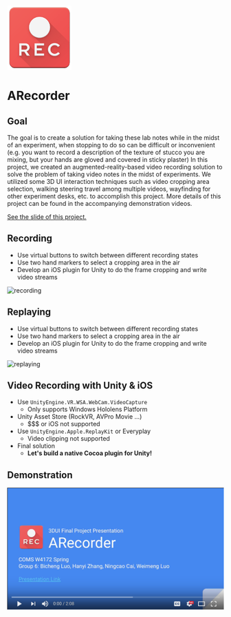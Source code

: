 <img src="/Assets/icon_noback.png" width="150px"/>

# ARecorder
## Goal
The goal is to create a solution for taking these lab notes while in the midst of an experiment, when stopping to do so can be difficult or inconvenient (e.g. you want to record a description of the texture of stucco you are mixing, but your hands are gloved and covered in sticky plaster) In this project, we created an augmented-reality-based video recording solution to solve the problem of taking video notes in the midst of experiments. We utilized some 3D UI interaction techniques such as video cropping area selection, walking steering travel among multiple videos, wayfinding for other experiment desks, etc. to accomplish this project. More details of this project can be found in the accompanying demonstration videos.

[See the slide of this project.](https://docs.google.com/presentation/d/13KSDWvFRxCU29520SN5u8tbsw6akKYBFVZMS6uWyt0Y/edit?usp=sharing)

## Recording
- Use virtual buttons to switch between different recording states
- Use two hand markers to select a cropping area in the air
- Develop an iOS plugin for Unity to do the frame cropping and write video streams

![recording](images/recording.gif)

## Replaying
- Use virtual buttons to switch between different recording states
- Use two hand markers to select a cropping area in the air
- Develop an iOS plugin for Unity to do the frame cropping and write video streams

![replaying](images/replaying.gif)

## Video Recording with Unity & iOS
- Use `UnityEngine.VR.WSA.WebCam.VideoCapture`
  - Only supports Windows Hololens Platform
- Unity Asset Store (RockVR, AVPro Movie ...)
  - $$$ or iOS not supported
- Use `UnityEngine.Apple.ReplayKit` or Everyplay
  - Video clipping not supported
- Final solution
  - **Let's build a native Cocoa plugin for Unity!**

## Demonstration
[![video_cover](images/video_cover.png)](https://www.youtube.com/watch?v=8UH_XjswWdk)
